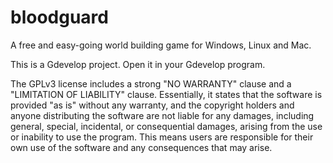 # bloodguard
A free and easy-going world building game for Windows, Linux and Mac.

This is a Gdevelop project. Open it in your Gdevelop program.

The GPLv3 license includes a strong "NO WARRANTY" clause and a "LIMITATION OF LIABILITY" clause. Essentially, it states that the software is provided "as is" without any warranty, and the copyright holders and anyone distributing the software are not liable for any damages, including general, special, incidental, or consequential damages, arising from the use or inability to use the program. This means users are responsible for their own use of the software and any consequences that may arise.
